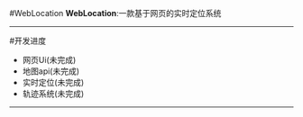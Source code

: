 #WebLocation
**WebLocation**:一款基于网页的实时定位系统
 
----
#开发进度
- 网页Ui(未完成)
- 地图api(未完成)
- 实时定位(未完成)
- 轨迹系统(未完成)
---